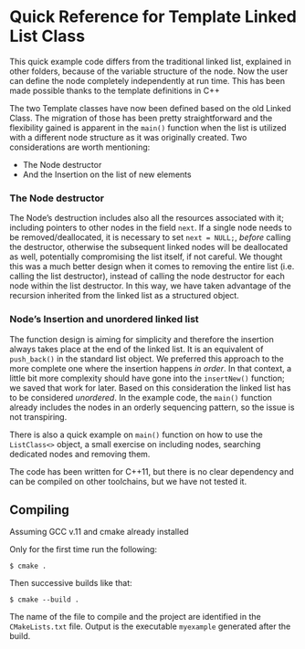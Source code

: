 # Quick Reference for Template Linked List Class

This quick example code differs from the traditional linked list, explained in other folders, because of the variable structure of the node. Now the user can define the node completely independently at run time. This has been made possible thanks to the template  definitions in C++ 

The two Template classes have now been defined based on the old Linked Class. The migration of those has been pretty straightforward and the flexibility gained is apparent in the `main()` function when the list is utilized with a different node structure as it was originally created. Two considerations are worth mentioning:
-	The Node destructor
-	And the Insertion on the list of new elements

### The Node destructor 
The Node’s destruction includes also all the resources associated with it; including pointers to other nodes in the field `next`. If a single node needs to be removed/deallocated, it is necessary to set `next = NULL;`,  *before* calling the destructor, otherwise the subsequent linked nodes will be deallocated as well, potentially compromising the list itself, if not careful.
We thought this was a much better design when it comes to removing the entire list (i.e. calling the list destructor), instead of calling the node destructor for each node within the list destructor. In this way, we have taken advantage of the recursion inherited from the linked list as a structured object.

### Node’s Insertion and unordered linked list
The function design is aiming for simplicity and therefore the insertion always takes place at the end of the linked list. It is an equivalent of `push_back()` in the standard list object. We preferred this approach to the more complete one where the insertion happens *in order*. In that context, a little bit more complexity should have gone into the `insertNew()` function; we saved that work for later. Based on this consideration the linked list has to be considered *unordered*. In the example code, the `main()` function already includes the nodes in an orderly sequencing pattern, so the issue is not transpiring. 


There is also a quick example on `main()` function on how to use the `ListClass<>` object, a small exercise on including nodes, searching dedicated nodes and removing them.


The code has been written for C++11, but there is no clear dependency and can be compiled on other toolchains, but we have not tested it.



## Compiling
Assuming GCC v.11 and cmake already installed

Only for the first time run the following:

`$ cmake . `

Then successive builds like that:

`$ cmake --build . `

The name of the file to compile and the project are identified in the `CMakeLists.txt` file. 
Output is the executable `myexample` generated after the build.

